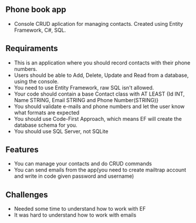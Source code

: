 ﻿## Phone book app

+ Console CRUD aplication for managing contacts. Created using Entity Framework, C#, SQL.

## Requiraments
+ This is an application where you should record contacts with their phone numbers.
+ Users should be able to Add, Delete, Update and Read from a database, using the console.
+ You need to use Entity Framework, raw SQL isn't allowed.
+ Your code should contain a base Contact class with AT LEAST {Id INT, Name STRING, Email STRING and Phone Number(STRING)}
+ You should validate e-mails and phone numbers and let the user know what formats are expected
+ You should use Code-First Approach, which means EF will create the database schema for you.
+ You should use SQL Server, not SQLite

## Features
+ You can manage your contacts and do CRUD commands
+ You can send emails from the app(you need to create mailtrap account and write in code given password and username)

## Challenges
+ Needed some time to understand how to work with EF
+ It was hard to understand how to work with emails
